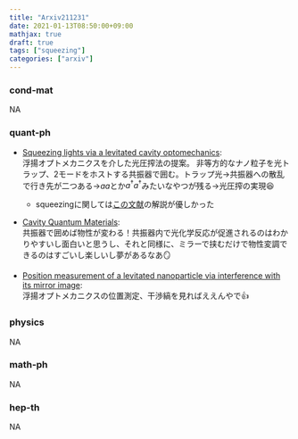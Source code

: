 ```yaml
---
title: "Arxiv211231"
date: 2021-01-13T08:50:00+09:00
mathjax: true
draft: true
tags: ["squeezing"]
categories: ["arxiv"]
---
```

### cond-mat
NA


### quant-ph
- [Squeezing lights via a levitated cavity optomechanics](https://arxiv.org/abs/2112.14285):  
浮揚オプトメカニクスを介した光圧搾法の提案。
非等方的なナノ粒子を光トラップ、2モードをホストする共振器で囲む。トラップ光→共振器への散乱で行き先が二つある→$aa$とか$a^\dagger a^\dagger$みたいなやつが残る→光圧搾の実現😆
  - squeezingに関しては[この文献](https://arxiv.org/abs/1401.4118)の解説が優しかった
  
- [Cavity Quantum Materials](https://arxiv.org/abs/2112.15018):  
共振器で囲めば物性が変わる！共振器内で光化学反応が促進されるのはわかりやすいし面白いと思うし、それと同様に、ミラーで挟むだけで物性変調できるのはすごいし楽しいし夢があるなあ🪞

- [Position measurement of a levitated nanoparticle via interference with its mirror image](https://arxiv.org/abs/2112.14990):  
浮揚オプトメカニクスの位置測定、干渉縞を見ればええんやで👍


### physics
NA


### math-ph
NA

### hep-th
NA
